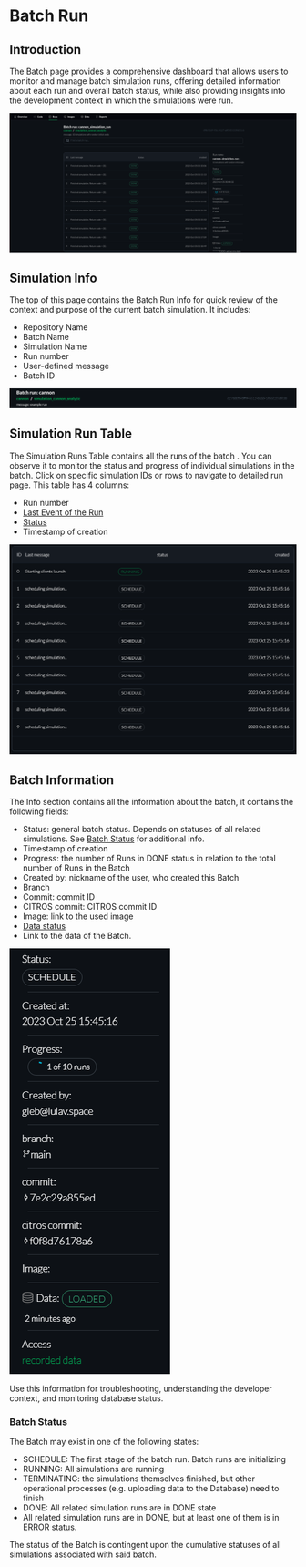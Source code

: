 # Batch Run

## Introduction
The Batch page provides a comprehensive dashboard that allows users to monitor and manage batch simulation runs, offering detailed information about each run and overall batch status, while also providing insights into the development context in which the simulations were run.

![png](img/batch0.png "Batch page overview")

## Simulation Info

The top of this page contains the Batch Run Info for quick review of the context and purpose of the current batch simulation. It includes:
* Repository Name
* Batch Name
* Simulation Name
* Run number
* User-defined message
* Batch ID

![png](img/batch1.png "Simulation Info")

## Simulation Run Table

The Simulation Runs Table contains all the runs of the batch . You can observe it to monitor the status and progress of individual simulations in the batch. Click on specific simulation IDs or rows to navigate to detailed run page. This table has 4 columns:

* Run number
* [Last Event of the Run](/docs/simulations/sim_run_page#events)
* [Status](/docs/simulations/sim_runs_page#simulation-data-status)
* Timestamp of creation

![png](img/batch2.png "Simulation Run Table")

## Batch Information

The Info section contains all the information about the batch, it contains the following fields:

* Status: general batch status. Depends on statuses of all related simulations. See [Batch Status](#batch-status) for additional info.
* Timestamp of creation
* Progress: the number of Runs in DONE status in relation to the total number of Runs in the Batch
* Created by: nickname of the user, who created this Batch
* Branch
* Commit: commit ID
* CITROS commit: CITROS commit ID
* Image: link to the used image
* [Data status](/docs/simulations/sim_runs_page.md#simulation-data-status)
* Link to the data of the Batch.

![png](img/batch3.png "Batch Information")

Use this information for troubleshooting, understanding the developer context, and monitoring database status.

### Batch Status

The Batch may exist in one of the following states: 
* SCHEDULE: The first stage of the batch run. Batch runs are initializing
* RUNNING: All simulations are running
* TERMINATING: the simulations themselves finished, but other operational processes (e.g. uploading data to the Database) need to finish
* DONE: All related simulation runs are in DONE state
* All related simulation runs are in DONE, but at least one of them is in ERROR status.

The status of the Batch is contingent upon the cumulative statuses of all simulations associated with said batch.